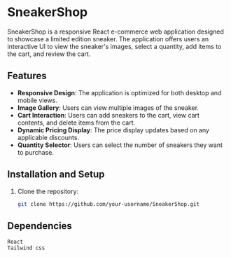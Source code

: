 # SneakerShop
SneakerShop is a responsive React e-commerce web application designed to showcase a limited edition sneaker. The application offers users an interactive UI to view the sneaker's images, select a quantity, add items to the cart, and review the cart.

## Features

- **Responsive Design**: The application is optimized for both desktop and mobile views.
- **Image Gallery**: Users can view multiple images of the sneaker.
- **Cart Interaction**: Users can add sneakers to the cart, view cart contents, and delete items from the cart.
- **Dynamic Pricing Display**: The price display updates based on any applicable discounts.
- **Quantity Selector**: Users can select the number of sneakers they want to purchase.

## Installation and Setup

1. Clone the repository:
   ```bash
   git clone https://github.com/your-username/SneakerShop.git
   
## Dependencies

    React
    Tailwind css